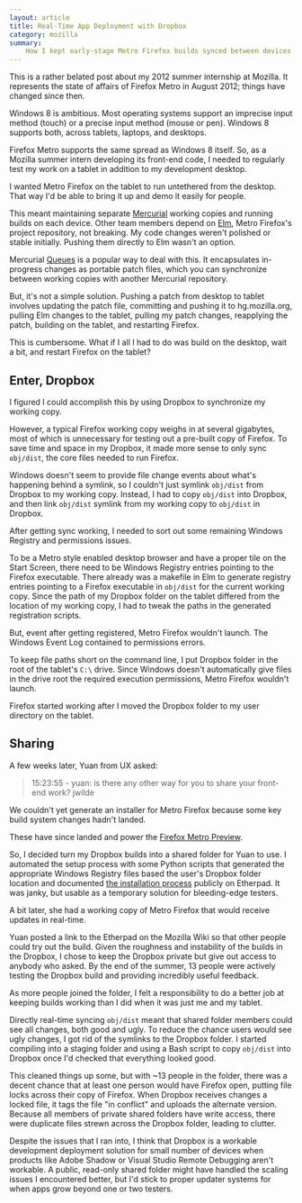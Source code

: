 ```yaml
---
layout: article
title: Real-Time App Deployment with Dropbox
category: mozilla
summary:
    How I kept early-stage Metro Firefox builds synced between devices last summer at Mozilla.
---
```


<div class="warning">
This is a rather belated post about my 2012 summer internship at Mozilla. It represents the state of affairs of Firefox Metro in August 2012; things have changed since then.
</div>

Windows 8 is ambitious. Most operating systems support an imprecise input method (touch) or a precise input method (mouse or pen). Windows 8 supports both, across tablets, laptops, and desktops.

Firefox Metro supports the same spread as Windows 8 itself. So, as a Mozilla summer intern developing its front-end code, I needed to regularly test my work on a tablet in addition to my development desktop.

I wanted Metro Firefox on the tablet to run untethered from the desktop. That way I'd be able to bring it up and demo it easily for people.

This meant maintaining separate [Mercurial](http://mercurial.selenic.com/) working copies and running builds on each device. Other team members depend on [Elm](http://hg.mozilla.org/projects/elm), Metro Firefox's project repository, not breaking. My code changes weren't polished or stable initially. Pushing them directly to Elm wasn't an option.

Mercurial [Queues](http://mercurial.selenic.com/wiki/MqExtension) is a popular way to deal with this. It encapsulates in-progress changes as portable patch files, which you can synchronize between working copies with another Mercurial repository.

But, it's not a simple solution. Pushing a patch from desktop to tablet involves updating the patch file, committing and pushing it to hg.mozilla.org, pulling Elm changes to the tablet, pulling my patch changes, reapplying the patch, building on the tablet, and restarting Firefox.

This is cumbersome. What if I all I had to do was build on the desktop, wait a bit, and restart Firefox on the tablet?

## Enter, Dropbox

I figured I could accomplish this by using Dropbox to synchronize my working copy.

However, a typical Firefox working copy weighs in at several gigabytes, most of which is unnecessary for testing out a pre-built copy of Firefox. To save time and space in my Dropbox, it made more sense to only sync `obj/dist`, the core files needed to run Firefox.

Windows doesn't seem to provide file change events about what's happening behind a symlink, so I couldn't just symlink `obj/dist` from Dropbox to my working copy. Instead, I had to copy `obj/dist` into Dropbox, and then link `obj/dist` symlink from my working copy to `obj/dist` in Dropbox.

After getting sync working, I needed to sort out some remaining Windows Registry and permissions issues.

To be a Metro style enabled desktop browser and have a proper tile on the Start Screen, there need to be Windows Registry entries pointing to the Firefox executable. There already was a makefile in Elm to generate registry entries pointing to a Firefox executable in `obj/dist` for the current working copy. Since the path of my Dropbox folder on the tablet differed from the location of my working copy, I had to tweak the paths in the generated registration scripts.

But, event after getting registered, Metro Firefox wouldn't launch. The Windows Event Log contained to permissions errors.

To keep file paths short on the command line, I put Dropbox folder in the root of the tablet's `C:\` drive. Since Windows doesn't automatically give files in the drive root the required execution permissions, Metro Firefox wouldn't launch.

Firefox started working after I moved the Dropbox folder to my user directory on the tablet.

## Sharing

A few weeks later, Yuan from UX asked:

> 15:23:55 - yuan: is there any other way for you to share your front-end work? jwilde

We couldn't yet generate an installer for Metro Firefox because some key build system changes hadn't landed.

<div class="footnote">
These have since landed and power the <a href="https://blog.mozilla.org/futurereleases/2012/10/04/firefox-metro-preview/">Firefox Metro Preview</a>.
</div>

So, I decided turn my Dropbox builds into a shared folder for Yuan to use. I automated the setup process with some Python scripts that generated the appropriate Windows Registry files based the user's Dropbox folder location and documented [the installation process](https://etherpad.mozilla.org/jwilde-awesomesauce-metro-builds) publicly on Etherpad. It was janky, but usable as a temporary solution for bleeding-edge testers.

A bit later, she had a working copy of Metro Firefox that would receive updates in real-time.

Yuan posted a link to the Etherpad on the Mozilla Wiki so that other people could try out the build. Given the roughness and instability of the builds in the Dropbox, I chose to keep the Dropbox private but give out access to anybody who asked.  By the end of the summer, 13 people were actively testing the Dropbox build and providing incredibly useful feedback.

As more people joined the folder, I felt a responsibility to do a better job at keeping builds working than I did when it was just me and my tablet.

Directly real-time syncing `obj/dist` meant that shared folder members could see all changes, both good and ugly. To reduce the chance users would see ugly changes, I got rid of the symlinks to the Dropbox folder. I started compiling into a staging folder and using a Bash script to copy `obj/dist` into Dropbox once I'd checked that everything looked good.

This cleaned things up some, but with ~13 people in the folder, there was a decent chance that at least one person would have Firefox open, putting file locks across their copy of Firefox. When Dropbox receives changes a locked file, it tags the file "in conflict" and uploads the alternate version. Because all members of private shared folders have write access, there were duplicate files strewn across the Dropbox folder, leading to clutter.

Despite the issues that I ran into, I think that Dropbox is a workable development deployment solution for small number of devices when products like Adobe Shadow or Visual Studio Remote Debugging aren't workable. A public, read-only shared folder might have handled the scaling issues I encountered better, but I'd stick to proper updater systems for when apps grow beyond one or two testers.